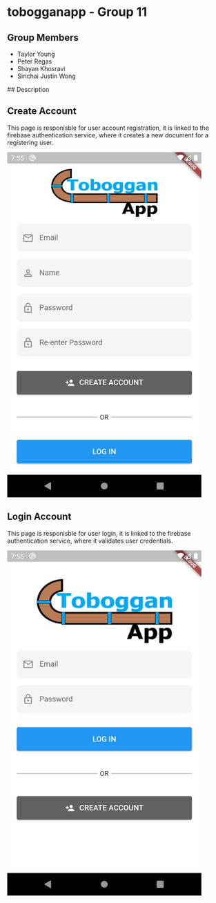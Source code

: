 # tobogganapp - Group 11

## Group Members

<ul>
  <li>Taylor Young</li>
  <li>Peter Regas</li>
  <li>Shayan Khosravi</li>
  <li>Sirichai Justin Wong</li>
</ul>
## Description

## Create Account
This page is responisble for user account registration, it is linked to the firebase authentication service, where it creates a new document for a registering user.

<img src="Screenshots/create_account.png" alt="description" width="450"/>

## Login Account

This page is responisble for user login, it is linked to the firebase authentication service, where it validates user credentials.

<img src="Screenshots/login.png" alt="description" width="450"/>
